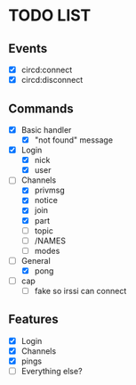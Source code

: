 # TODO LIST

## Events
* [x] circd:connect
* [x] circd:disconnect

## Commands
* [x] Basic handler
  * [x] "not found" message

* [x] Login
  * [x] nick
  * [x] user

* [ ] Channels
  * [x] privmsg
  * [x] notice
  * [x] join
  * [x] part
  * [ ] topic
  * [ ] /NAMES
  * [ ] modes

* [ ] General
  * [x] pong

* [ ] cap
  * [ ] fake so irssi can connect

## Features
* [x] Login
* [x] Channels
* [x] pings
* [ ] Everything else?
